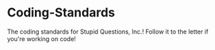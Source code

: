 Coding-Standards
================

The coding standards for Stupid Questions, Inc.! Follow it to the letter if you're working on code!
